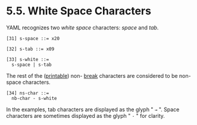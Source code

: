 # 5.5. White Space Characters

YAML recognizes two *white space* characters: *space* and *tab*.

```
[31] s-space ::= x20
```
```
[32] s-tab ::= x09
```
```
[33] s-white ::=
  s-space | s-tab
```

The rest of the ([printable](https://yaml.org/spec/1.2.2/#character-set)) non- [break](https://yaml.org/spec/1.2.2/#line-break-characters) characters are considered to be non-space characters.

```
[34] ns-char ::=
  nb-char - s-white
```

In the examples, tab characters are displayed as the glyph " `→` ". Space characters are sometimes displayed as the glyph " `·` " for clarity.